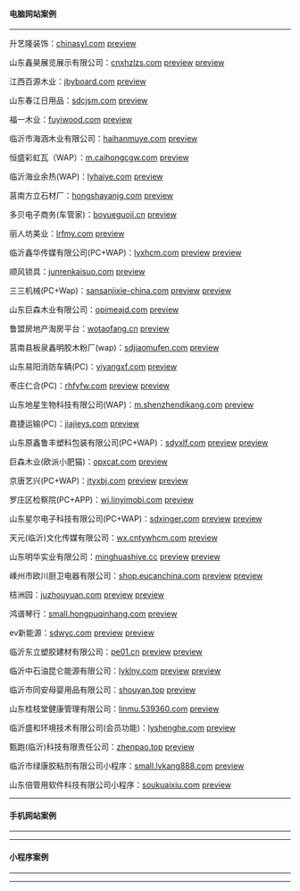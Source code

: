 #### 电脑网站案例
******
升艺隆装饰：[chinasyl.com](http://chinasyl.com) 
[preview](https://github.com/alonesky0315/cases/raw/master/images/chinasyl.com.jpg?raw=true)

山东鑫昊展览展示有限公司：[cnxhzlzs.com](http://cnxhzlzs.com) 
[preview](https://github.com/alonesky0315/cases/raw/master/images/cnxhzlzs.com.jpg?raw=true) 
[preview](https://github.com/alonesky0315/cases/raw/master/images/wap/cnxhzlzs.com_wap.jpg?raw=true)

江西百源木业：[jbyboard.com](http://jbyboard.com)
[preview](https://github.com/alonesky0315/cases/raw/master/images/jbyboard.com.jpg?raw=true)

山东春江日用品：[sdcjsm.com](http://sdcjsm.com)
[preview](https://github.com/alonesky0315/cases/raw/master/images/sdcjsm.com.jpg?raw=true)

福一木业：[fuyiwood.com](http://fuyiwood.com) 
[preview](https://github.com/alonesky0315/cases/raw/master/images/fuyiwood.com.jpg?raw=true)

临沂市海涵木业有限公司：[haihanmuye.com](http://haihanmuye.com) 
[preview](https://github.com/alonesky0315/cases/raw/master/images/haihanmuye.com.jpg?raw=true)

恒盛彩虹瓦（WAP）：[m.caihongcgw.com](http://m.caihongcgw.com) 
[preview](https://github.com/alonesky0315/cases/raw/master/images/wap/m.caihongcgw.com.jpg?raw=true)

临沂海业余热(WAP)：[lyhaiye.com](http://lyhaiye.com/wap) 
[preview](https://github.com/alonesky0315/cases/raw/master/images/wap/lyhaiye.com_wap.jpg?raw=true)

莒南方立石材厂：[hongshayanjg.com](http://hongshayanjg.com) 
[preview](https://github.com/alonesky0315/cases/raw/master/images/hongshayanjg.com.jpg?raw=true)

多贝电子商务(车管家)：[boyueguoji.cn](http://boyueguoji.cn) 
[preview](https://github.com/alonesky0315/cases/raw/master/images/wap/boyueguoji.cn.jpg?raw=true)

丽人坊美业：[lrfmy.com](http://lrfmy.com/wap) 
[preview](https://github.com/alonesky0315/cases/raw/master/images/wap/lrfmy.com_wap.jpg?raw=true)

临沂鑫华传媒有限公司(PC+WAP)：[lyxhcm.com](http://lyxhcm.com) 
[preview](https://github.com/alonesky0315/cases/raw/master/images/lyxhcm.com.jpg?raw=true) 
[preview](https://github.com/alonesky0315/cases/raw/master/images/wap/lyxhcm.com_wap.jpg?raw=true)

顺风锁具：[junrenkaisuo.com](http://junrenkaisuo.com/wap) 
[preview](https://github.com/alonesky0315/cases/raw/master/images/wap/junrenkaisuo.com_wap.jpg?raw=true)

三三机械(PC+Wap)：[sansanjixie-china.com](http://sansanjixie-china.com) 
[preview](https://github.com/alonesky0315/cases/raw/master/images/sansanjixie-china.com.jpg?raw=true) 
[preview](https://github.com/alonesky0315/cases/raw/master/images/wap/sansanjixie-china.com_wap.jpg?raw=true)

山东巨森木业有限公司：[opimeajd.com](http://opimeajd.com) 
[preview](https://github.com/alonesky0315/cases/raw/master/images/opimeajd.com.jpg?raw=true)

鲁盟房地产淘房平台：[wotaofang.cn](http://wotaofang.cn) 
[preview](https://github.com/alonesky0315/cases/raw/master/images/wotaofang.cn.jpg?raw=true)

莒南县板泉鑫明胶木粉厂(wap)：[sdjiaomufen.com](http://sdjiaomufen.com/index.php?g=Wap) 
[preview](https://github.com/alonesky0315/cases/raw/master/images/wap/sdjiaomufen.com_wap.jpg?raw=true)

山东易阳消防车辆(PC)：[yiyangxf.com](http://yiyangxf.com) 
[preview](https://github.com/alonesky0315/cases/raw/master/images/yiyangxf.com.jpg?raw=true)

枣庄仁合(PC)：[rhfyfw.com](http://rhfyfw.com) 
[preview](https://github.com/alonesky0315/cases/raw/master/images/rhfyfw.com.jpg?raw=true) 
[preview](https://github.com/alonesky0315/cases/raw/master/images/px.rhfyfw.com.jpg?raw=true)

山东地星生物科技有限公司(WAP)：[m.shenzhendikang.com](http://m.shenzhendikang.com) 
[preview](https://github.com/alonesky0315/cases/raw/master/images/wap/m.shenzhendikang.com.jpg?raw=true)

嘉捷运输(PC)：[jiajieys.com](http://jiajieys.com) 
[preview](https://github.com/alonesky0315/cases/raw/master/images/jiajieys.com.jpg?raw=true)

山东原鑫鲁丰塑料包装有限公司(PC+WAP)：[sdyxlf.com](http://sdyxlf.com) 
[preview](https://github.com/alonesky0315/cases/raw/master/images/sdyxlf.com.jpg?raw=true) 
[preview](https://github.com/alonesky0315/cases/raw/master/images/wap/sdyxlf.com_wap.jpg?raw=true)

巨森木业(欧派小肥猫)：[opxcat.com](http://opxcat.com) 
[preview](https://github.com/alonesky0315/cases/raw/master/images/opxcat.com.jpg?raw=true)

京唐艺兴(PC+WAP)：[jtyxbj.com](http://jtyxbj.com) 
[preview](https://github.com/alonesky0315/cases/raw/master/images/jtyxbj.com.jpg?raw=true) 
[preview](https://github.com/alonesky0315/cases/raw/master/images/wap/jtyxbj.com_wap.jpg?raw=true)

罗庄区检察院(PC+APP)：[wj.linyimobi.com](http://wj.linyimobi.com) 
[preview](https://github.com/alonesky0315/cases/raw/master/images/luojian.zip?raw=true)

山东星尔电子科技有限公司(PC+WAP)：[sdxinger.com](http://sdxinger.com)
[preview](https://github.com/alonesky0315/cases/raw/master/images/sdxinger.com.jpg?raw=true)
[preview](https://github.com/alonesky0315/cases/raw/master/images/wap/sdxinger.com_wap.jpg?raw=true)

天元(临沂)文化传媒有限公司：[wx.cntywhcm.com](http://wx.cntywhcm.com)
[preview](https://github.com/alonesky0315/cases/raw/master/images/wap/wx.cntywhcm.com.jpg?raw=true)

山东明华实业有限公司：[minghuashiye.cc](http://minghuashiye.cc)
[preview](https://github.com/alonesky0315/cases/raw/master/images/minghuashiye.cc.jpg?raw=true)
[preview](https://github.com/alonesky0315/cases/raw/master/images/wap/minghuashiye.cc.jpg?raw=true)

嵊州市欧川厨卫电器有限公司：[shop.eucanchina.com](http://shop.eucanchina.com)
[preview](https://github.com/alonesky0315/cases/raw/master/images/shop.eucanchina.com.jpg?raw=true)
[preview](https://github.com/alonesky0315/cases/raw/master/images/wap/shop.eucanchina.com_wap.jpg?raw=true)

桔洲园：[juzhouyuan.com](http://juzhouyuan.com)
[preview](https://github.com/alonesky0315/cases/raw/master/images/juzhouyuan.com.jpg?raw=true)
[preview](https://github.com/alonesky0315/cases/raw/master/images/wap/juzhouyuan.com_wap.jpg?raw=true)

鸿谱琴行：[small.hongpuqinhang.com](http://small.hongpuqinhang.com)
[preview](https://github.com/alonesky0315/cases/raw/master/images/wap/small.hongpuqinhang.com.jpg?raw=true)

ev新能源：[sdwyc.com](http://sdwyc.com)
[preview](https://github.com/alonesky0315/cases/raw/master/images/sdwyc.com.jpg?raw=true)
[preview](https://github.com/alonesky0315/cases/raw/master/images/wap/sdwyc.com_wap.jpg?raw=true)

临沂东立塑胶建材有限公司：[pe01.cn](http://pe01.cn)
[preview](https://github.com/alonesky0315/cases/raw/master/images/pe01.cn.jpg?raw=true)
[preview](https://github.com/alonesky0315/cases/raw/master/images/wap/pe01.cn_wap.jpg?raw=true)

临沂中石油昆仑能源有限公司：[lyklny.com](http://lyklny.com)
[preview](https://github.com/alonesky0315/cases/raw/master/images/lyklny.com.jpg?raw=true)
[preview](https://github.com/alonesky0315/cases/raw/master/images/wap/lyklny.com_wap.jpg?raw=true)

临沂市同安母婴用品有限公司：[shouyan.top](http://shouyan.top)
[preview](https://github.com/alonesky0315/cases/raw/master/images/wap/shouyan.top.jpg?raw=true)

山东桂枝堂健康管理有限公司：[linmu.539360.com](http://linmu.539360.com)
[preview](https://github.com/alonesky0315/cases/raw/master/images/wap/linmu.539360.com.jpg?raw=true)

临沂盛和环境技术有限公司(会员功能)：[lyshenghe.com](http://lyshenghe.com)
[preview](https://github.com/alonesky0315/cases/raw/master/images/lyshenghe.com.jpg?raw=true)

甄跑(临沂)科技有限责任公司：[zhenpao.top](http://zhenpao.top)
[preview](https://github.com/alonesky0315/cases/raw/master/images/wxapp/zhenpao.top.jpg?raw=true)

临沂市绿康胶粘剂有限公司小程序：[small.lvkang888.com](http://small.lvkang888.com)
[preview](https://github.com/alonesky0315/cases/raw/master/images/wxapp/small.lvkang888.com.jpg?raw=true)

山东倍管用软件科技有限公司小程序：[soukuaixiu.com](http://soukuaixiu.com)
[preview](https://github.com/alonesky0315/cases/raw/master/images/wxapp/soukuaixiu.com.jpg?raw=true)

****** 
#### 手机网站案例
******
******
#### 小程序案例
******
******